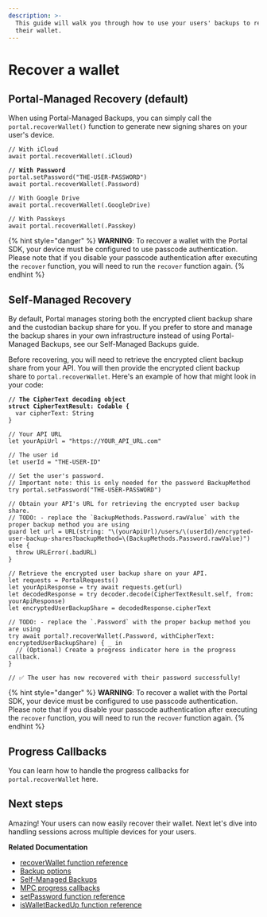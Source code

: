 ```yaml
---
description: >-
  This guide will walk you through how to use your users' backups to recover
  their wallet.
---
```


# Recover a wallet

## Portal-Managed Recovery (default)

When using Portal-Managed Backups, you can simply call the `portal.recoverWallet()` function to generate new signing shares on your user's device.

<pre class="language-typescript"><code class="lang-typescript">// With iCloud
await portal.recoverWallet(.iCloud)
<strong>
</strong><strong>// With Password
</strong>portal.setPassword("THE-USER-PASSWORD")
await portal.recoverWallet(.Password)

// With Google Drive
await portal.recoverWallet(.GoogleDrive)

// With Passkeys
await portal.recoverWallet(.Passkey)
</code></pre>

{% hint style="danger" %}
**WARNING**: To recover a wallet with the Portal SDK, your device must be configured to use passcode authentication. Please note that if you disable your passcode authentication after executing the `recover` function, you will need to run the `recover` function again.
{% endhint %}

## Self-Managed Recovery

By default, Portal manages storing both the encrypted client backup share and the custodian backup share for you. If you prefer to store and manage the backup shares in your own infrastructure instead of using Portal-Managed Backups, see our Self-Managed Backups guide.

Before recovering, you will need to retrieve the encrypted client backup share from your API. You will then provide the encrypted client backup share to `portal.recoverWallet`. Here's an example of how that might look in your code:

<pre class="language-swift"><code class="lang-swift"><strong>// The CipherText decoding object
</strong><strong>struct CipherTextResult: Codable {
</strong>  var cipherText: String
}
<strong>
</strong>// Your API URL
let yourApiUrl = "https://YOUR_API_URL.com"

// The user id
let userId = "THE-USER-ID"

// Set the user's password.
// Important note: this is only needed for the password BackupMethod
try portal.setPassword("THE-USER-PASSWORD")

// Obtain your API's URL for retrieving the encrypted user backup share.
// TODO: - replace the `BackupMethods.Password.rawValue` with the proper backup method you are using
guard let url = URL(string: "\(yourApiUrl)/users/\(userId)/encrypted-user-backup-shares?backupMethod=\(BackupMethods.Password.rawValue)") else {
  throw URLError(.badURL)
}

// Retrieve the encrypted user backup share on your API.
let requests = PortalRequests()
let yourApiResponse = try await requests.get(url)
let decodedResponse = try decoder.decode(CipherTextResult.self, from: yourApiResponse)
let encryptedUserBackupShare = decodedResponse.cipherText

// TODO: - replace the `.Password` with the proper backup method you are using
try await portal?.recoverWallet(.Password, withCipherText: encryptedUserBackupShare) { _ in
  // (Optional) Create a progress indicator here in the progress callback.
}

// ✅ The user has now recovered with their password successfully!
</code></pre>

{% hint style="danger" %}
**WARNING**: To recover a wallet with the Portal SDK, your device must be configured to use passcode authentication. Please note that if you disable your passcode authentication after executing the `recover` function, you will need to run the `recover` function again.
{% endhint %}

## Progress Callbacks

You can learn how to handle the progress callbacks for `portal.recoverWallet` here.

## Next steps

Amazing! Your users can now easily recover their wallet. Next let's dive into handling sessions across multiple devices for your users.



**Related Documentation**

* [recoverWallet function reference](https://docs.portalhq.io/reference/ios/recoverwallet)
* [Backup options](https://docs.portalhq.io/resources/backup-options)
* [Self-Managed Backups](../../resources/self-managed-backups.md)
* [MPC progress callbacks](../web/mpc-progress-callbacks.md)
* [setPassword function reference](https://docs.portalhq.io/reference/ios/setpassword)
* [isWalletBackedUp function reference](https://docs.portalhq.io/reference/ios/iswalletbackedup)

